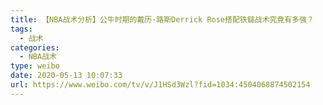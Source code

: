 ```yaml
---
title: 【NBA战术分析】公牛时期的戴历·路斯Derrick Rose搭配铁鎚战术究竟有多强？
tags:
  - 战术
categories:
  - NBA战术
type: weibo
date: 2020-05-13 10:07:33
url: https://www.weibo.com/tv/v/J1HSd3Wzl?fid=1034:4504068874502154
---
```


<!-- more -->